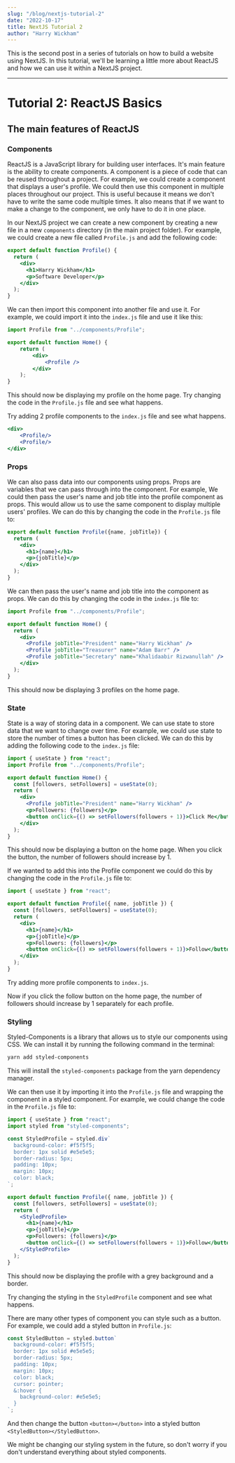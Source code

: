 ```yaml
---
slug: "/blog/nextjs-tutorial-2"
date: "2022-10-17"
title: NextJS Tutorial 2
author: "Harry Wickham"
---
```


This is the second post in a series of tutorials on how to build a website using NextJS. In this tutorial, we'll be learning a little more about ReactJS and how we can use it within a NextJS project.

---

# Tutorial 2: ReactJS Basics

## The main features of ReactJS

### Components

ReactJS is a JavaScript library for building user interfaces. It's main feature is the ability to create components. A component is a piece of code that can be reused throughout a project. For example, we could create a component that displays a user's profile. We could then use this component in multiple places throughout our project. This is useful because it means we don't have to write the same code multiple times. It also means that if we want to make a change to the component, we only have to do it in one place. 

In our NextJS project we can create a new component by creating a new file in a new `components` directory (in the main project folder). For example, we could create a new file called `Profile.js` and add the following code:

```jsx
export default function Profile() {
  return (
    <div>
      <h1>Harry Wickham</h1>
      <p>Software Developer</p>
    </div>
  );
}
```

We can then import this component into another file and use it. For example, we could import it into the `index.js` file and use it like this:

```jsx
import Profile from "../components/Profile";

export default function Home() {
    return (
        <div>
            <Profile />
        </div>
    );
}
```

This should now be displaying my profile on the home page. Try changing the code in the `Profile.js` file and see what happens.

Try adding 2 profile components to the `index.js` file and see what happens.

```jsx
<div>
    <Profile/>
    <Profile/>
</div>
```


### Props

We can also pass data into our components using props. Props are variables that we can pass through into the component. For example, We could then pass the user's name and job title into the profile component as props. This would allow us to use the same component to display multiple users' profiles. We can do this by changing the code in the `Profile.js` file to:

```jsx
export default function Profile({name, jobTitle}) {
  return (
    <div>
      <h1>{name}</h1>
      <p>{jobTitle}</p>
    </div>
  );
}
```

We can then pass the user's name and job title into the component as props. We can do this by changing the code in the `index.js` file to:

```jsx
import Profile from "../components/Profile";

export default function Home() {
  return (
    <div>
      <Profile jobTitle="President" name="Harry Wickham" />
      <Profile jobTitle="Treasurer" name="Adam Barr" />
      <Profile jobTitle="Secretary" name="Khalidaabir Rizwanullah" />
    </div>
  );
}
```

This should now be displaying 3 profiles on the home page.

### State

State is a way of storing data in a component. We can use state to store data that we want to change over time. For example, we could use state to store the number of times a button has been clicked. We can do this by adding the following code to the `index.js` file:

```jsx
import { useState } from "react";
import Profile from "../components/Profile";

export default function Home() {
  const [followers, setFollowers] = useState(0);
  return (
    <div>
      <Profile jobTitle="President" name="Harry Wickham" />
      <p>Followers: {followers}</p>
      <button onClick={() => setFollowers(followers + 1)}>Click Me</button>
    </div>
  );
}
```

This should now be displaying a button on the home page. When you click the button, the number of followers should increase by 1.

If we wanted to add this into the Profile component we could do this by changing the code in the `Profile.js` file to:

```jsx
import { useState } from "react";

export default function Profile({ name, jobTitle }) {
  const [followers, setFollowers] = useState(0);
  return (
    <div>
      <h1>{name}</h1>
      <p>{jobTitle}</p>
      <p>Followers: {followers}</p>
      <button onClick={() => setFollowers(followers + 1)}>Follow</button>
    </div>
  );
}
```

Try adding more profile components to `index.js`.

Now if you click the follow button on the home page, the number of followers should increase by 1 separately for each profile.

### 

### Styling

Styled-Components is a library that allows us to style our components using CSS. We can install it by running the following command in the terminal:

```bash
yarn add styled-components
```

This will install the `styled-components` package from the yarn dependency manager.

We can then use it by importing it into the `Profile.js` file and wrapping the component in a styled component. For example, we could change the code in the `Profile.js` file to:

```jsx
import { useState } from "react";
import styled from "styled-components";

const StyledProfile = styled.div`
  background-color: #f5f5f5;
  border: 1px solid #e5e5e5;
  border-radius: 5px;
  padding: 10px;
  margin: 10px;
  color: black;
`;

export default function Profile({ name, jobTitle }) {
  const [followers, setFollowers] = useState(0);
  return (
    <StyledProfile>
      <h1>{name}</h1>
      <p>{jobTitle}</p>
      <p>Followers: {followers}</p>
      <button onClick={() => setFollowers(followers + 1)}>Follow</button>
    </StyledProfile>
  );
}
```

This should now be displaying the profile with a grey background and a border.

Try changing the styling in the `StyledProfile` component and see what happens.

There are many other types of component you can style such as a button. For example, we could add a styled button in `Profile.js`:

```jsx
const StyledButton = styled.button`
  background-color: #f5f5f5;
  border: 1px solid #e5e5e5;
  border-radius: 5px;
  padding: 10px;
  margin: 10px;
  color: black;
  cursor: pointer;
  &:hover {
    background-color: #e5e5e5;
  }
`;
```

And then change the button `<button></button>` into a styled button `<StyledButton></StyledButton>`.

We might be changing our styling system in the future, so don't worry if you don't understand everything about styled components.
